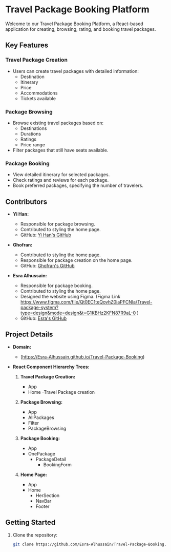 # Travel Package Booking Platform

Welcome to our Travel Package Booking Platform, a React-based application for creating, browsing, rating, and booking travel packages.

## Key Features

### Travel Package Creation
- Users can create travel packages with detailed information:
  - Destination
  - Itinerary
  - Price
  - Accommodations
  - Tickets available

### Package Browsing
- Browse existing travel packages based on:
  - Destinations
  - Durations
  - Ratings
  - Price range
- Filter packages that still have seats available.

### Package Booking
- View detailed itinerary for selected packages.
- Check ratings and reviews for each package.
- Book preferred packages, specifying the number of travelers.

## Contributors

- **Yi Han:**
  - Responsible for package browsing.
  - Contributed to styling the home page.
  - GitHub: [Yi Han's GitHub](https://github.com/yhan4)

- **Ghofran:**
  - Contributed to styling the home page.
  - Responsible for package creation on the home page.
  - GitHub: [Ghofran's GitHub](https://github.com/ghufran-adel)

- **Esra Alhussain:**
  - Responsible for package booking.
  - Contributed to styling the home page.
  - Designed the website using Figma. (Figma Link https://www.figma.com/file/Qt0EC1teQovhZ0iaPFCNla/Travel-package-system?type=design&mode=design&t=G1KBHz2KFN87R9aL-0 )
  - GitHub: [Esra's GitHub](https://github.com/Esra-Alhussain)
    
## Project Details

- **Domain:**
  - [https://Esra-Alhussain.github.io/Travel-Package-Booking)

- **React Component Hierarchy Trees:**

  1. **Travel Package Creation:**
     - App 
      - Home
       -Travel Package creation

  2. **Package Browsing:**
     - App
      - AllPackages
       - Filter
       - PackageBrowsing

  3. **Package Booking:**
     - App 
      - OnePackage
        - PackageDetail
          - BookingForm

   4. **Home Page:**
      - App 
      - Home
        - HerSection
        - NavBar
        - Footer

## Getting Started

1. Clone the repository:

   ```bash
   git clone https://github.com/Esra-Alhussain/Travel-Package-Booking.git
